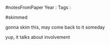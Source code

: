 #notesFromPaper
Year   :
Tags   :

#skimmed

gonna skim this, may come back to it someday

yup, it talks about involvement
